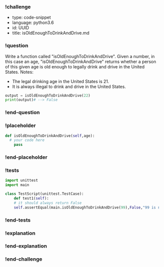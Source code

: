### !challenge

* type: code-snippet
* language: python3.6
* id: UUID
* title: isOldEnoughToDrinkAndDrive.md

### !question

Write a function called "isOldEnoughToDrinkAndDrive".
Given a number, in this case an age, "isOldEnoughToDrinkAndDrive" returns whether a person of this given age is old enough to legally drink and drive in the United States.
Notes:
* The legal drinking age in the United States is 21.
* It is always illegal to drink and drive in the United States.

```python
output = isOldEnoughToDrinkAndDrive(22)
print(output)# --> False
```

### !end-question

### !placeholder

```python
def isOldEnoughToDrinkAndDrive(self,age):
  # your code here
    pass

```

### !end-placeholder

### !tests

```python
import unittest
import main

class TestScript(unittest.TestCase):
    def test1(self):
    # it should always return False
    self.assertEqual(main.isOldEnoughToDrinkAndDrive(99),False,"99 is not old enough to drink and drive.")

```

### !end-tests

### !explanation

### !end-explanation

### !end-challenge

